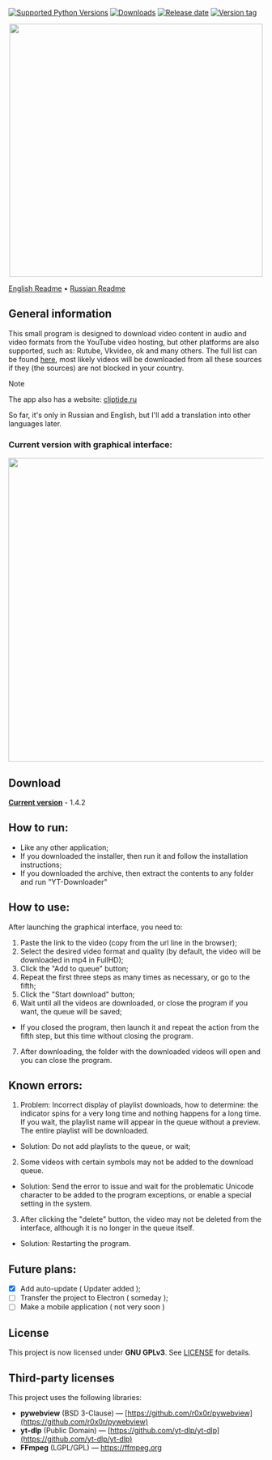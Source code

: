 [![Supported Python Versions](https://img.shields.io/badge/python-3.12%20%7C%203.13-%234B8BBE)](https://www.python.org/downloads/) [![Downloads](https://img.shields.io/github/downloads/Rayness/YouTube-Downloader/total)](https://github.com/Rayness/YouTube-Downloader/releases) [![Release date](https://img.shields.io/github/release-date/Rayness/YouTube-Downloader)]() [![Version tag](https://img.shields.io/github/v/tag/Rayness/YouTube-Downloader)]()
<p align="center">
  <img src="https://github.com/user-attachments/assets/9b7b0afc-d138-4496-9e87-176246057eeb" width="500" border-radius="20px">
</p>

[English Readme](https://github.com/Rayness/YouTube-Downloader/blob/main/README.md)
• [Russian Readme](https://github.com/Rayness/YouTube-Downloader/blob/main/README.ru.md)

## General information
This small program is designed to download video content in audio and video formats from the YouTube video hosting, but other platforms are also supported, such as: Rutube, Vkvideo, ok and many others. The full list can be found [here](https://github.com/yt-dlp/yt-dlp/blob/master/supportedsites.md), most likely videos will be downloaded from all these sources if they (the sources) are not blocked in your country.

> [!NOTE]
> The app also has a website: [cliptide.ru](https://cliptide.ru/index.html)
> 
> So far, it's only in Russian and English, but I'll add a translation into other languages later.

### Current version with graphical interface:
<img src="https://github.com/user-attachments/assets/00d3f220-2c2a-4c5e-9899-a6123ff31bf1" width="600">

## Download

**[Current version](https://github.com/Rayness/YouTube-Downloader/releases/tag/v1.4.2)** - 1.4.2

## How to run:
- Like any other application;
- If you downloaded the installer, then run it and follow the installation instructions;
- If you downloaded the archive, then extract the contents to any folder and run "YT-Downloader"

## How to use:
After launching the graphical interface, you need to:
1. Paste the link to the video (copy from the url line in the browser);
2. Select the desired video format and quality (by default, the video will be downloaded in mp4 in FullHD);
3. Click the "Add to queue" button;
4. Repeat the first three steps as many times as necessary, or go to the fifth;
5. Click the "Start download" button;
6. Wait until all the videos are downloaded, or close the program if you want, the queue will be saved;
- If you closed the program, then launch it and repeat the action from the fifth step, but this time without closing the program.
7. After downloading, the folder with the downloaded videos will open and you can close the program.

## Known errors:
1. Problem: Incorrect display of playlist downloads, how to determine: the indicator spins for a very long time and nothing happens for a long time. If you wait, the playlist name will appear in the queue without a preview. The entire playlist will be downloaded.
- Solution: Do not add playlists to the queue, or wait;

2. Some videos with certain symbols may not be added to the download queue.
- Solution: Send the error to issue and wait for the problematic Unicode character to be added to the program exceptions, or enable a special setting in the system.

3. After clicking the "delete" button, the video may not be deleted from the interface, although it is no longer in the queue itself.
- Solution: Restarting the program.

## Future plans:
- [x] Add auto-update ( Updater added );
- [ ] Transfer the project to Electron ( someday );
- [ ] Make a mobile application ( not very soon )

## License
This project is now licensed under **GNU GPLv3**. See [LICENSE](LICENSE) for details.  

## Third-party licenses  
This project uses the following libraries:  
- **pywebview** (BSD 3-Clause) — [https://github.com/r0x0r/pywebview](https://github.com/r0x0r/pywebview)  
- **yt-dlp** (Public Domain) — [https://github.com/yt-dlp/yt-dlp](https://github.com/yt-dlp/yt-dlp)
- **FFmpeg** (LGPL/GPL) — https://ffmpeg.org
